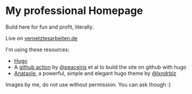 # My professional Homepage

Build here for fun and profit, literally.

Live on [vernetztesarbeiten.de](https://vernetztesarbeiten.de)

I'm using these resources:
- [Hugo](https://gohugo.io/)
- A [github action](https://github.com/peaceiris/actions-gh-pages) by [@peaceiris](https://github.com/peaceiris/) et al to build the site on github with hugo 
- [Anataole](https://github.com/lxndrblz/anatole), a powerful, simple and elegant hugo theme by [@lxndrblz](https://github.com/lxndrblz)

Images by me, do not use without permission. You can ask though :)
